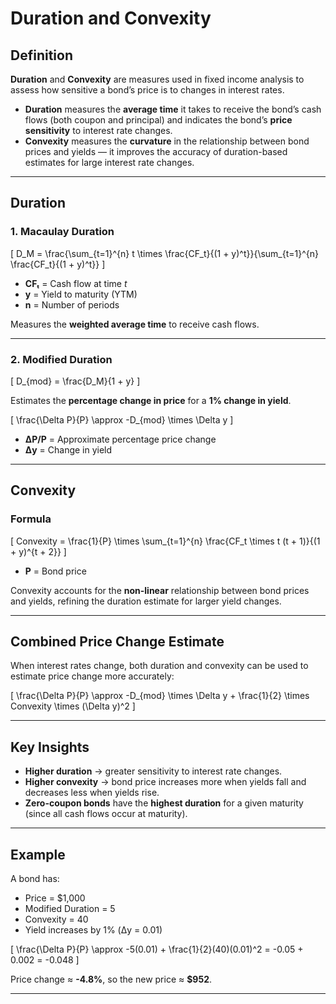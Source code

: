 # Duration and Convexity

## Definition
**Duration** and **Convexity** are measures used in fixed income analysis to assess how sensitive a bond’s price is to changes in interest rates.

- **Duration** measures the **average time** it takes to receive the bond’s cash flows (both coupon and principal) and indicates the bond’s **price sensitivity** to interest rate changes.
- **Convexity** measures the **curvature** in the relationship between bond prices and yields — it improves the accuracy of duration-based estimates for large interest rate changes.

---

## Duration

### 1. Macaulay Duration
\[
D_M = \frac{\sum_{t=1}^{n} t \times \frac{CF_t}{(1 + y)^t}}{\sum_{t=1}^{n} \frac{CF_t}{(1 + y)^t}}
\]

- **CFₜ** = Cash flow at time *t*  
- **y** = Yield to maturity (YTM)  
- **n** = Number of periods  

Measures the **weighted average time** to receive cash flows.

---

### 2. Modified Duration
\[
D_{mod} = \frac{D_M}{1 + y}
\]

Estimates the **percentage change in price** for a **1% change in yield**.

\[
\frac{\Delta P}{P} \approx -D_{mod} \times \Delta y
\]

- **ΔP/P** = Approximate percentage price change  
- **Δy** = Change in yield  

---

## Convexity

### Formula
\[
Convexity = \frac{1}{P} \times \sum_{t=1}^{n} \frac{CF_t \times t (t + 1)}{(1 + y)^{t + 2}}
\]

- **P** = Bond price  

Convexity accounts for the **non-linear** relationship between bond prices and yields, refining the duration estimate for larger yield changes.

---

## Combined Price Change Estimate
When interest rates change, both duration and convexity can be used to estimate price change more accurately:

\[
\frac{\Delta P}{P} \approx -D_{mod} \times \Delta y + \frac{1}{2} \times Convexity \times (\Delta y)^2
\]

---

## Key Insights
- **Higher duration** → greater sensitivity to interest rate changes.  
- **Higher convexity** → bond price increases more when yields fall and decreases less when yields rise.  
- **Zero-coupon bonds** have the **highest duration** for a given maturity (since all cash flows occur at maturity).  

---

## Example
A bond has:
- Price = \$1,000  
- Modified Duration = 5  
- Convexity = 40  
- Yield increases by 1% (Δy = 0.01)

\[
\frac{\Delta P}{P} \approx -5(0.01) + \frac{1}{2}(40)(0.01)^2 = -0.05 + 0.002 = -0.048
\]

Price change ≈ **-4.8%**, so the new price ≈ **\$952**.

---